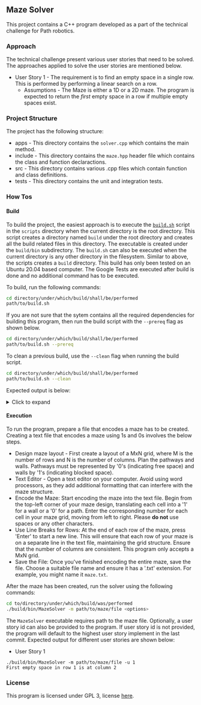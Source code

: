 ## Maze Solver

This project contains a C++ program developed as a part of the technical challenge for Path robotics. 

### Approach

The technical challenge present various user stories that need to be solved. The approaches applied to solve the user stories are mentioned below.

- User Story 1 - The requirement is to find an empty space in a single row. This is performed by performing a linear search on a row.
    - Assumptions - The Maze is either a 1D or a 2D maze. The program is expected to return the *first* empty space in a row if multiple empty spaces exist.


### Project Structure

The project has the following structure:
- apps - This directory contains the `solver.cpp` which contains the main method. 
- include - This directory contains the `maze.hpp` header file which contains the class and function declaractions.
- src - This directory contains various .cpp files which contain function and class definitions. 
- tests - This directory contains the unit and integration tests.

### How Tos

#### Build

To build the project, the easiest approach is to execute the [`build.sh`](scripts/build.sh) script in the `scripts` directory when the current directory is the root directory. This script creates a directory named `build` under the root directory and creates all the build related files in this directory. The executable is created under the `build/bin` subdirectory. The `build.sh` can also be executed when the current directory is any other directory in the filesystem. Similar to above, the scripts creates a `build` directory. This build has only been tested on an Ubuntu 20.04 based computer. The Google Tests are executed after build is done and no additional command has to be executed.

To build, run the following commands:
```bash
cd directory/under/which/build/shall/be/performed
path/to/build.sh
```

If you are not sure that the sytem contains all the required dependencies for building this program, then run the build script with the `--prereq` flag as shown below.
```bash
cd directory/under/which/build/shall/be/performed
path/to/build.sh --prereq
```

To clean a previous build, use the `--clean` flag when running the build script.
```bash
cd directory/under/which/build/shall/be/performed
path/to/build.sh --clean
```

Expected output is below:

<details>
  <summary>Click to expand</summary>

    ```
    Clearning the previous builds.
    Building the project
    -- The CXX compiler identification is GNU 9.4.0
    -- Check for working CXX compiler: /usr/bin/c++
    -- Check for working CXX compiler: /usr/bin/c++ -- works
    -- Detecting CXX compiler ABI info
    -- Detecting CXX compiler ABI info - done
    -- Detecting CXX compile features
    -- Detecting CXX compile features - done
    -- The C compiler identification is GNU 9.4.0
    -- Check for working C compiler: /usr/bin/cc
    -- Check for working C compiler: /usr/bin/cc -- works
    -- Detecting C compiler ABI info
    -- Detecting C compiler ABI info - done
    -- Detecting C compile features
    -- Detecting C compile features - done
    -- Found Python3: /usr/bin/python3.9 (found version "3.9.18") found components: Interpreter
    -- Looking for pthread.h
    -- Looking for pthread.h - found
    -- Performing Test CMAKE_HAVE_LIBC_PTHREAD
    -- Performing Test CMAKE_HAVE_LIBC_PTHREAD - Failed
    -- Looking for pthread_create in pthreads
    -- Looking for pthread_create in pthreads - not found
    -- Looking for pthread_create in pthread
    -- Looking for pthread_create in pthread - found
    -- Found Threads: TRUE
    -- Configuring done
    -- Generating done
    -- Build files have been written to: /home/ashish/build/build
    Scanning dependencies of target MazeSolverLib
    [  6%] Building CXX object src/CMakeFiles/MazeSolverLib.dir/grid.cpp.o
    [ 12%] Building CXX object src/CMakeFiles/MazeSolverLib.dir/graph.cpp.o
    [ 18%] Building CXX object src/CMakeFiles/MazeSolverLib.dir/utils.cpp.o
    [ 25%] Linking CXX static library libMazeSolverLib.a
    [ 25%] Built target MazeSolverLib
    Scanning dependencies of target MazeSolver
    [ 31%] Building CXX object apps/CMakeFiles/MazeSolver.dir/solver.cpp.o
    [ 37%] Linking CXX executable ../bin/MazeSolver
    [ 37%] Built target MazeSolver
    Scanning dependencies of target gtest
    [ 43%] Building CXX object _deps/googletest-build/googletest/CMakeFiles/gtest.dir/src/gtest-all.cc.o
    [ 50%] Linking CXX static library ../../../lib/libgtest.a
    [ 50%] Built target gtest
    Scanning dependencies of target gmock
    [ 56%] Building CXX object _deps/googletest-build/googlemock/CMakeFiles/gmock.dir/src/gmock-all.cc.o
    [ 62%] Linking CXX static library ../../../lib/libgmock.a
    [ 62%] Built target gmock
    Scanning dependencies of target gmock_main
    [ 68%] Building CXX object _deps/googletest-build/googlemock/CMakeFiles/gmock_main.dir/src/gmock_main.cc.o
    [ 75%] Linking CXX static library ../../../lib/libgmock_main.a
    [ 75%] Built target gmock_main
    Scanning dependencies of target gtest_main
    [ 81%] Building CXX object _deps/googletest-build/googletest/CMakeFiles/gtest_main.dir/src/gtest_main.cc.o
    [ 87%] Linking CXX static library ../../../lib/libgtest_main.a
    [ 87%] Built target gtest_main
    Scanning dependencies of target test_grid
    [ 93%] Building CXX object tests/CMakeFiles/test_grid.dir/test_grid.cpp.o
    [100%] Linking CXX executable ../bin/test_grid
    Run grid tests
    [==========] Running 10 tests from 1 test suite.
    [----------] Global test environment set-up.
    [----------] 10 tests from GridTest
    [ RUN      ] GridTest.Constructor
    [       OK ] GridTest.Constructor (0 ms)
    [ RUN      ] GridTest.Constructor2
    File does not exist : "maps/does_not_exist.txt"
    filesystem error: File does not exist.: Success
    [       OK ] GridTest.Constructor2 (0 ms)
    [ RUN      ] GridTest.Constructor3
    File does not exist : ""
    filesystem error: File does not exist.: Success
    [       OK ] GridTest.Constructor3 (0 ms)
    [ RUN      ] GridTest.Constructor4
    [       OK ] GridTest.Constructor4 (0 ms)
    [ RUN      ] GridTest.Constructor5
    [       OK ] GridTest.Constructor5 (0 ms)
    [ RUN      ] GridTest.SearchARowForEmptySpace1
    [       OK ] GridTest.SearchARowForEmptySpace1 (0 ms)
    [ RUN      ] GridTest.SearchARowForEmptySpace2
    [       OK ] GridTest.SearchARowForEmptySpace2 (0 ms)
    [ RUN      ] GridTest.SearchARowForEmptySpace3
    Row index is out of bounds.
    [       OK ] GridTest.SearchARowForEmptySpace3 (0 ms)
    [ RUN      ] GridTest.SearchARowForEmptySpace4
    [       OK ] GridTest.SearchARowForEmptySpace4 (0 ms)
    [ RUN      ] GridTest.SearchARowForEmptySpace5
    Invalid map file : "maps/multiple_rows_2.txt"
    Invalid map file.
    [       OK ] GridTest.SearchARowForEmptySpace5 (0 ms)
    [----------] 10 tests from GridTest (0 ms total)

    [----------] Global test environment tear-down
    [==========] 10 tests from 1 test suite ran. (0 ms total)
    [  PASSED  ] 10 tests.
    [100%] Built target test_grid
    /home/ashish/build
    Build complete
    ```
</details>


#### Execution

To run the program, prepare a file that encodes a maze has to be created. Creating a text file that encodes a maze using 1s and 0s involves the below steps.
- Design maze layout - First create a layout of a MxN grid, where M is the number of rows and N is the number of columns. Plan the pathways and walls. Pathways must be represented by '0's (indicating free space) and walls by '1's (indicating blocked space).
- Text Editor - Open a text editor on your computer. Avoid using word processors, as they add additional formatting that can interfere with the maze structure.
- Encode the Maze: Start encoding the maze into the text file. Begin from the top-left corner of your maze design, translating each cell into a '1' for a wall or a '0' for a path. Enter the corresponding number for each cell in your maze grid, moving from left to right. Please **do not** use spaces or any other characters.
- Use Line Breaks for Rows: At the end of each row of the maze, press 'Enter' to start a new line. This will ensure that each row of your maze is on a separate line in the text file, maintaining the grid structure. Ensure that the number of columns are consistent. This program only accepts a MxN grid.
- Save the File: Once you've finished encoding the entire maze, save the file. Choose a suitable file name and ensure it has a '.txt' extension. For example, you might name it `maze.txt`.

After the maze has been created, run the solver using the following commands:
```bash
cd to/directory/under/which/build/was/performed
./build/bin/MazeSolver -m path/to/maze/file <options>
```

The `MazeSolver` executable requires path to the maze file. Optionally, a user story id can also be provided to the program. If user story id is not provided, the program will default to the highest user story implement in the last commit. Expected output for different user stories are shown below:


- User Story 1
```
./build/bin/MazeSolver -m path/to/maze/file -u 1
First empty space in row 1 is at column 2
```

### License
This program is licensed under GPL 3, license [here](LICENSE.md).